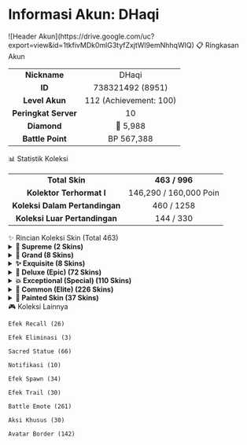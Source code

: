 <p align="center">
<h1><strong>Informasi Akun: DHaqi</strong></h1>
</p>
![Header Akun](https://drive.google.com/uc?export=view&id=1tkfivMDk0mlG3tyfZxjtWl9emNhhqWIQ)
📋 Ringkasan Akun

<table align="center">
<tr>
<td align="center"><strong>Nickname</strong></td>
<td align="center">DHaqi</td>
</tr>
<tr>
<td align="center"><strong>ID</strong></td>
<td align="center">738321492 (8951)</td>
</tr>
<tr>
<td align="center"><strong>Level Akun</strong></td>
<td align="center">112 (Achievement: 100)</td>
</tr>
<tr>
<td align="center"><strong>Peringkat Server</strong></td>
<td align="center">10</td>
</tr>
<tr>
<td align="center"><strong>Diamond</strong></td>
<td align="center">💎 5,988</td>
</tr>
<tr>
<td align="center"><strong>Battle Point</strong></td>
<td align="center">BP 567,388</td>
</tr>
</table>
📊 Statistik Koleksi

<table align="center">
<tr>
<td align="center"><strong>Total Skin</strong></td>
<td align="center"><strong>463 / 996</strong></td>
</tr>
<tr>
<td align="center"><strong>Kolektor Terhormat I</strong></td>
<td align="center">146,290 / 160,000 Poin</td>
</tr>
<tr>
<td align="center"><strong>Koleksi Dalam Pertandingan</strong></td>
<td align="center">460 / 1258</td>
</tr>
<tr>
<td align="center"><strong>Koleksi Luar Pertandingan</strong></td>
<td align="center">144 / 330</td>
</tr>
</table>
✨ Rincian Koleksi Skin (Total 463)

<details>
<summary><strong>👑 Supreme (2 Skins)</strong></summary>

    Obsidian Blade (Alucard)

    Galactic Vanquisher (Freya)

</details>

<details>
<summary><strong>🌟 Grand (8 Skins)</strong></summary>

    Leona (Karina)

    Grimlock (Roger)

    Cosmic Blaze (Claude)

    Bumblebee (X.Borg)

    Cosmic Dragon (Yu Zhong)

    Stellar Brilliance (Beatrix)

    Fluffy Dream (Floryn)

    Kurapika (Julian)

</details>

<details>
<summary><strong>✨ Exquisite (8 Skins)</strong></summary>

    Experiment 21 (Hayabusa)

    War Angel (Freya)

    No.1 Controller (Gord)

    Warrioress Paragon (Natalia)

    Water Lily (Kagura)

    Neon Lightwheel (Karrie)

    Hawk-eyed Sniper (Lesley)

    Thunder Flash (Selena)

</details>

<details>
<summary><strong>💎 Deluxe (Epic) (72 Skins)</strong></summary>

    S.A.B.E.R. Regulator (Saber)

    Darkest Temptress (Alice)

    Mecha Baby (Nana)

    Lightborn - Defender (Tigreal)

    Gemini - Halo (Karina)

    Marvelous Maestro (Akai)

    Blazing Axe (Franco)

    Soul Devourer (Bane)

    Dragon's Maw (Clint)

    Flower Fairy (Rafaela)

    S.A.B.E.R. Savior (Rafaela)

    Glorious General (Zilong)

    Blazing Gun (Layla)

    Taurus (Minotaur)

    Raven Shogun (Freya)

    ECHO (Chou)

    Fleet Warden (Yi Sun-shin)

    Blood Spear (Moskov)

    S.A.B.E.R. Automata (Johnson)

    S.A.B.E.R. Enforcer (Cyclops)

    Rattan Dragon (Estes)

    SPARKLE Estes (Estes)

    Aries (Hilda)

    Aquarius (Aurora)

    Phantom Hunter (Roger)

    Cyborg Werewolf (Roger)

    Phantom Ranger (Roger)

    Great Inventor (Harley)

    Hellfire (Irithiel)

    Sagittarius (Irithiel)

    V.E.N.O.M. Monitor Lizard (Grock)

    Codename: Rhino (Grock)

    Virgo (Odette)

    Pisces (Lancelot)

    Floral Knight (Lancelot)

    Cancer (Zhask)

    Scorpio (Helcurt)

    Hierophant (Pharsa)

    Meowkin Hunter (Lesley)

    Duchess of Tides (Lesley)

    Draconic Flame (Valir)

    Capricorn (Martis)

    Celestial Bastion (Uranus)

    V.E.N.O.M. Nephila (Hanabi)

    Vine Cradle (Chang'e)

    Virus (Selena)

    Gemini - Shadow (Selena)

    Blazing Force (Aldous)

    Blazing Trace (Claude)

    Challenger's Spark (Claude)

    Gaara (Vale)

    Libra (Lunox)

    Dawn Revelation (Lunox)

    Frost Wing (Kimmy)

    Infernal Magister (Faramis)

    Leo (Badang)

    Pegasus Seiya (Badang)

    Blazing Shadow (Esmeralda)

    Night Shade (Ling)

    M-World Ling (Ling)

    Dragon Armor (Masha)

    Meowkin Warden (Silvanna)

    Astral Arcana (Carmilla)

    Rune Sentinel (Atlas)

    Dragon's Shade (Yu Zhong)

    Phantom Mirage (Benedetta)

    APBren (Brody)

    Light Chaser (Beatrix)

    Archon of Knowledge (Natan)

    Dark Nexus (Valentina)

    SPARKLE Melissa (Melissa)

    SPARKLE Fredrinn (Fredrinn)

</details>

<details>
<summary><strong>💥 Exceptional (Special) (110 Skins)</strong></summary>

    Captain Thorns (Miya)

    Moon Priestess (Miya)

    Savage Pointguard (Balmond)

    Iron Hound (Saber)

    Divine Owl (Alice)

    Gold Baron (Tigreal)

    Viscount (Alucard)

    Demon's Bane (Alucard)

    Akazonae Samurai (Akai)

    Apocalypse (Franco)

    Best DJ (Bruno)

    Neymar Jr (Bruno)

    Rock and Roll (Clint)

    Badminton Champion (Clint)

    Seraphic Selfie (Rafaela)

    Christmas Carnival (Eudora)

    Eastern Warrior (Zilong)

    Royal Cavalry (Fanny)

    Bunny Babe (Layla)

    Twilight Waltz (Layla)

    Genki Slam (Lolita)

    Astro Mallet (Lolita)

    Dragon Hunter (Freya)

    Phantom Dancer (Natalia)

    Cyber Spectre (Natalia)

    Summer Festival (Kagura)

    Rock Star (Sun)

    Street Legend (Sun)

    Crimson Warrior (Alpha)

    Star Enforcer (Alpha)

    Crescent Scimitar (Ruby)

    Neon Edge (Ruby)

    Azure Sentry (Yi Sun-shin)

    Snake Eye Commander (Moskov)

    Violet Spear (Moskov)

    Death Ride (Johnson)

    Starblazer (Johnson)

    Crow Bishop (Estes)

    Arcane Magistrate (Estes)

    Heartbreak Empress (Aurora)

    Foxy Lady (Aurora)

    Special Force (Lapu-Lapu)

    Anubis (Roger)

    Nutcracker Monarch (Gatotkaca)

    Referee ( Harley)

    Pulsar Prodigy (Harley)

    Checkered Knight (Irithel)

    Wasteland Psycho (Grock)

    Dark Draconic (Argus)

    Butterfly Goddess (Odette)

    Wisdom of the Stars (Odette)

    Christmas Carnival (Lancelot)

    Dark Earl (Lancelot)

    Constellation (Diggie)

    Phantom Seer (Hylos)

    Extraterrestrial (Zhashk)

    Death's Shadow (Zhashk)

    Evolved Predator (Helcurt)

    Dream Prowler (Helcurt)

    Cheergunner (Lesley)

    Space Explorer (Jawhead)

    The Nutcracker (Jawhead)

    Shanghai Maiden (Angela)

    Dangerous Liaison (Gusion)

    Desert Spider (Gusion)

    Searing Maw (Martis)

    Floral Elfo (Chang'e)

    Kaminari (Kaja)

    Double Identity (Selena)

    The Insentient (Aldous)

    Plunderous Pirate (Claude)

    Earth's Mightiest (Claude)

    Frostborn Paladin (Leomord)

    Triumph - Eagle (Leomord)

    Insidious Tutor (Hanzo)

    Emerald Guardian (Belerick)

    Rising Nova (Kimmy)

    Abyssal Reaper (Thamuz)

    Sanctified Flame (Thamuz)

    Fashion Expert (Harith)

    Crimson Lion (Ministhar)

    Summer Sparks (Faramis)

    Susanoo (Badang)

    Amethyst Dance (Guinevere)

    Sakura Wishes (Guinevere)

    Astral Muse (Esmeralda)

    Ruins Scavenger (Dyrroth)

    Future Star (Lylia)

    Magitech Arsenal (Lylia)

    Bar-tender (Baxia)

    Dauntless Shield (Baxia)

    Classroom Charm (Silvanna)

    Proto Hunter (Popol & Kupa)

    Moonblade (Benedetta)

    Lethal Fang (Brody)

    Underground Boxer (Paquito)

    Jellyman (Gloo)

    Temporal Vortex (Natan)

    War Lion (Aulus)

    Cyber Assassin (Aamon)

    Cyber Agent (Valentina)

    Ancient Warden (Edith)

    Eternal Guardian (Yin)

    Nightwalker (Melissa)

    Hardlight Artificer (Xavier)

    Exoscout Scout (Joy)

    Fury of the Deep (Arlott)

    Fashion Mogul (Nolan)

    Circus Revere (Cici)

    Emberwisp Mystic (Zhuxin)

</details>

<details>
<summary><strong>🔷 Common (Elite) (226 Skins)</strong></summary>

    Burning Bow (Miya)

    Honor (Miya)

    Jungle Ranger (Miya)

    Power Source (Balmond)

    Ghoul's Fury (Balmond)

    Savage Hunter (Saber)

    Golden Flash (Saber)

    Silver Edge (Saber)

    Spirit Woman (Alice)

    Jade Empress (Alice)

    Graveyard Party (Nana)

    Dark Guardian (Tigreal)

    Fallen Guard (Tigreal)

    Wrymslayer (Tigreal)

    Lone Hero (Alucard)

    Fiery Inferno (Alucard)

    Empire Agent (Alucard)

    Phantom Blade (Karina)

    Blood Moon (Karina)

    Monk (Akai)

    Stream Recluse (Akai)

    Street Enforcer (Akai)

    Locomotive (Franco)

    Bone Crusher (Franco)

    Deep Sea Monster (Bane)

    Warlord (Bane)

    Street Football (Bruno)

    Witch Hunter (Clint)

    Fertility Goddess (Rafaela)

    Star Chaser (Rafaela)

    Flame Red Lips (Eudora)

    Elite Warrior (Zilong)

    Blazing Lancer (Zilong)

    Loyal Spear (Zilong)

    Punk Princess (Fanny)

    Imperial Warrior (Fanny)

    Green Flash (Layla)

    Classic Malefic Gunner (Layla)

    Bursting Yama (Minotaur)

    Orbiter (Minotaur)

    Sacred Hammer (Minotaur)

    Soldier in Training (Lolita)

    Special Op (Lolita)

    Spacetime Shadow (Hayabusa)

    Techie Ninja (Hayabusa)

    Dark Rose (Freya)

    Gladiator (Freya)

    Professor of Hell (Gord)

    New Baron (Gord)

    Glass Blade (Natalia)

    Deadly Mamba (Natalia)

    Flower Season (Kagura)

    Hip-hop Boy (Chou)

    King of Muay Thai (Chou)

    Celestial Outlaw (Sun)

    Fierce Dragon (Alpha)

    Sea Gladiator (Alpha)

    Cat Girl (Ruby)

    Edelweiss (Ruby)

    Major General (Yi Sun-shin)

    Apocalypse Agent (Yi Sun-shin)

    Rogulish Ranger (Yi Sun-shin)

    Surging Torrent (Yi Sun-shin)

    Spear of Bone Dragon (Moskov)

    Yasha (Moskov)

    Fire Chief (Johnson)

    Jeepney Racer (Johnson)

    Exorcist (Cyclops)

    Super Adventurer (Cyclops)

    Zombie Bambino (Cyclops)

    Holy Priest (Estes)

    White Crane (Estes)

    Power of Wildness (Hilda)

    Flower of the Wastes (Hilda)

    Nature's Throne (Aurora)

    Ancestral Blade (Lapu-Lapu)

    Imperial Champion (Lapu-Lapu)

    Son of the Wild (Lapu-Lapu)

    Lucent Beacon (Vexana)

    Cursed Shackle (Vexana)

    Dark Gent (Roger)

    Rising Star (Karrie)

    Bladed Mantis (Karrie)

    Mighty Guardian (Gatotkaca)

    Naughty Joker (Harley)

    Silver Cyclone (Irithel)

    Grave Guardian (Grock)

    Ancient Totem (Grock)

    Light of Dawn (Argus)

    Catastrophe (Argus)

    Winged Nightmare (Argus)

    Black Swan (Odette)

    Masked Knight (Lancelot)

    Marquess of Blades (Lancelot)

    Pigeoneer (Diggie)

    Circus Clown (Diggie)

    Underwood Steward (Diggie)

    Abyssal Shaman (Hylos)

    Jungle Watcher (Hylos)

    Crystalized Predator (Zhask)

    Exoracial Executer (Helcurt)

    Ice Scythe (Helcurt)

    Wings of Heaven (Pharsa)

    Peafowl's Dance (Pharsa)

    Indigo Aviatrix (Pharsa)

    Enchanting Witch (Pharsa)

    Royal Musketeer (Lesley)

    General Rosa (Lesley)

    Girl Scout (Jawhead)

    Victory Loader (Jawhead)

    Dove & Love (Angela)

    Moonlight Sonata (Gusion)

    Hairstylist (Gusion)

    Pale Flame (Valir)

    Arcane Seeker (Valir)

    Ancient Soul (Uranus)

    Earthen Relic (Uranus)

    Resplendent Iris (Hanabi)

    Moonstruck (Chang'e)

    Crimson Moon (Chang'e)

    Commandment (Kaja)

    Horror Whiplash (Kaja)

    Crow Magician (Kaja)

    Wasp Queen (Selena)

    Red Mantle (Aldous)

    Death (Aldous)

    Golden Bullet (Claude)

    Cerulean Winds (Vale)

    Kannagi (Vale)

    Hell Knight (Leomord)

    Bloody Mary (Lunox)

    Cosmic Harmony (Lunox)

    Nature's Harmony (Lunox)

    The Pale Phantom (Hanzo)

    Undead King (Hanzo)

    Tiger's Claw (Belerick)

    Steam Researcher (Kimmy)

    High Seas Cadet (Kimmy)

    Lord of Wrath (Thamuz)

    Liquid Fire (Thamuz)

    Savannah Cat (Harith)

    Stardust (Harith)

    King of War (Ministhar)

    Gilded King (Ministhar)

    Symbol of Valor (Ministhar)

    Atlantean Princess (Kadita)

    Dark Necro (Faramis)

    Enigmatic Wayfarer (Faramis)

    Ironfists (Badang)

    Desert Owl (Khufra)

    Apophis (Khufra)

    Iron Hook (Khufra)

    Bardic Whisper (Granger)

    Doomduelist Terminator (Granger)

    Fleur de Bleau (Guinevere)

    Ruddy Dusk (Esmeralda)

    Abyss Guard (Terizla)

    Flare (Terizla)

    Rustwreck (Terizla)

    Blue Storm (Terizla)

    Pecados Rioter (X.Borg)

    Fiery Dance (Ling)

    Scalebore (Dyrroth)

    School Idol (Lylia)

    Star Student (Lylia)

    Wild Totem (Baxia)

    Badass Roller (Baxia)

    Black Tortoise (Baxia)

    Winter Guard (Masha)

    Spirited Gauntlet (Masha)

    Darling Star (Wanwan)

    Shoujo Commander (Wanwan)

    Hallowed Lance (Silvanna)

    Future Cop (Silvanna)

    Verdant Lancer (Silvanna)

    Wisteria Count (Cecilion)

    The Illusionist (Cecilion)

    Wisteria Countess (Carmilla)

    Magician Girl (Carmilla)

    Reactor Core (Atlas)

    Fuel Turbine (Atlas)

    Tribal Howl (Popol & Kupa)

    Emerald Dragon (Yu Zhong)

    Yin-yang Mage (Luo Yi)

    Tenko (Luo Yi)

    Honor Blade (Benedetta)

    Prince of Sand (Khaleed)

    Crescent Scimitar (Khaleed)

    Desert Scavenger (Khaleed)

    Armored Lizard (Barats)

    Toy Rex (Barats)

    War Chief (Barats)

    Nameless Stray (Brody)

    Forest Hymn (Yve)

    Unrestrained Delight (Mathilda)

    Death Brow (Paquito)

    Verdant Enchanter (Gloo)

    X Factor (Beatrix)

    Blitz Attack (Beatrix)

    Monolith Watcher (Phoveus)

    Time Wielder (Natan)

    Chaos Hunter (Natan)

    Berserker (Aulus)

    Ironmaniac Reaver (Aulus)

    Noble Crest (Aamon)

    Celestial Safeguard (Edith)

    Springtide (Floryn)

    Paw Power (Floryn)

    Twinge Weaver (Melissa)

    Verdict of Light (Xavier)

    Silent Edge (Julian)

    Regal Renegade (Fredrinn)

    Jewel Connoisseur (Fredrinn)

    Feline Ranger (Joy)

    Royal Protector (Joy)

    Void Star (Novaria)

    Shifting Sand (Ixia)

    Voidwalker (Nolan)

    Whimsical Carnival (Cici)

    Nexus Engineer (Chip)

    Badlands Hooligan (Chip)

    Ethereal Serenity (Zhuxin)

    Venerated Vigilance (Suyou)

    Ardent Roar (Lukas)

    Shimmering Waves (Kalea)

</details>

<details>
<summary><strong>🎨 Painted Skin (37 Skins)</strong></summary>

    Raging Hunter (Roger)

    Ice Spike (Irithel)

    Hound of Steel (Saber)

    Midnight Waltz (Layla)

    Street King (Sun)

    Wisdom of Hearts (Odette)

    Demon Seer (Hylos)

    Terran Deviant (Zhask)

    Death's Harbinger (Zhask)

    Phantom Powder (Helcurt)

    Royal Spider (Gusion)

    Sanctified Inferno (Thamuz)

    Radiant Lion (Ministhar)

    Magitech Blaster (Lylia)

    Classroom Charm (Silvanna)

    Proto Striker (Popol & Kupa)

    Digital Enchantress (Valentina)

    Golden Warden (Edith)

    Immortal Guardian (Yin)

    Cursewalker (Melissa)

    Lightwave Artificer (Xavier)

    Exosstar Runner (Joy)

    Scorn of the Deep (Arlott)

    Fashion Tycoon (Nolan)

    Circus Fantasy (Cici)

    Soulwisp Mystic (Zhuxin)

    Rogue Mamba (Natalia)

    Tactical Specialist (Yi Sun-shin)

    Imperial Soldier (Lapu-Lapu)

    Malediction (Argus)

    Fire Crystal (Thamuz)

</details>
🎮 Koleksi Lainnya

    Efek Recall (26)

    Efek Eliminasi (3)

    Sacred Statue (66)

    Notifikasi (10)

    Efek Spawn (34)

    Efek Trail (30)

    Battle Emote (261)

    Aksi Khusus (30)

    Avatar Border (142)
